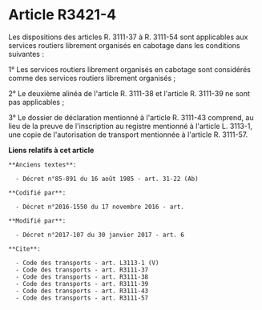 # Article R3421-4

Les dispositions des articles R. 3111-37 à R. 3111-54 sont applicables aux services routiers librement organisés en cabotage
dans les conditions suivantes : 

1° Les services routiers librement organisés en cabotage sont considérés comme des services routiers librement organisés ; 

2° Le deuxième alinéa de l'article R. 3111-38 et l'article R. 3111-39 ne sont pas applicables ; 

3° Le dossier de déclaration mentionné à l'article R. 3111-43 comprend, au lieu de la preuve de l'inscription au registre
mentionné à l'article L. 3113-1, une copie de l'autorisation de transport mentionnée à l'article R. 3111-57.

**Liens relatifs à cet article**

	**Anciens textes**:

	  - Décret n°85-891 du 16 août 1985 - art. 31-22 (Ab)

	**Codifié par**:

	  - Décret n°2016-1550 du 17 novembre 2016 - art.

	**Modifié par**:

	  - Décret n°2017-107 du 30 janvier 2017 - art. 6

	**Cite**:

	  - Code des transports - art. L3113-1 (V)
	  - Code des transports - art. R3111-37
	  - Code des transports - art. R3111-38
	  - Code des transports - art. R3111-39
	  - Code des transports - art. R3111-43
	  - Code des transports - art. R3111-57

